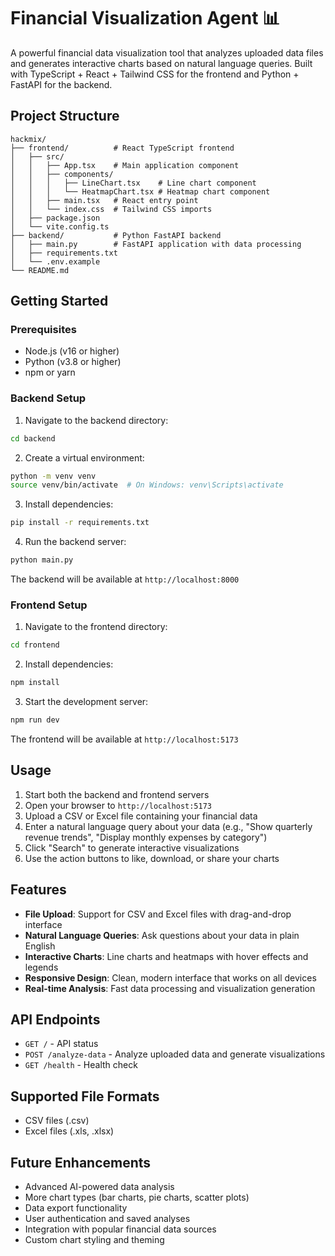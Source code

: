 # Financial Visualization Agent 📊

A powerful financial data visualization tool that analyzes uploaded data files and generates interactive charts based on natural language queries. Built with TypeScript + React + Tailwind CSS for the frontend and Python + FastAPI for the backend.

## Project Structure

```
hackmix/
├── frontend/          # React TypeScript frontend
│   ├── src/
│   │   ├── App.tsx    # Main application component
│   │   ├── components/
│   │   │   ├── LineChart.tsx    # Line chart component
│   │   │   └── HeatmapChart.tsx # Heatmap chart component
│   │   ├── main.tsx   # React entry point
│   │   └── index.css  # Tailwind CSS imports
│   ├── package.json
│   └── vite.config.ts
├── backend/           # Python FastAPI backend
│   ├── main.py        # FastAPI application with data processing
│   ├── requirements.txt
│   └── .env.example
└── README.md
```

## Getting Started

### Prerequisites

- Node.js (v16 or higher)
- Python (v3.8 or higher)
- npm or yarn

### Backend Setup

1. Navigate to the backend directory:

```bash
cd backend
```

2. Create a virtual environment:

```bash
python -m venv venv
source venv/bin/activate  # On Windows: venv\Scripts\activate
```

3. Install dependencies:

```bash
pip install -r requirements.txt
```

4. Run the backend server:

```bash
python main.py
```

The backend will be available at `http://localhost:8000`

### Frontend Setup

1. Navigate to the frontend directory:

```bash
cd frontend
```

2. Install dependencies:

```bash
npm install
```

3. Start the development server:

```bash
npm run dev
```

The frontend will be available at `http://localhost:5173`

## Usage

1. Start both the backend and frontend servers
2. Open your browser to `http://localhost:5173`
3. Upload a CSV or Excel file containing your financial data
4. Enter a natural language query about your data (e.g., "Show quarterly revenue trends", "Display monthly expenses by category")
5. Click "Search" to generate interactive visualizations
6. Use the action buttons to like, download, or share your charts

## Features

- **File Upload**: Support for CSV and Excel files with drag-and-drop interface
- **Natural Language Queries**: Ask questions about your data in plain English
- **Interactive Charts**: Line charts and heatmaps with hover effects and legends
- **Responsive Design**: Clean, modern interface that works on all devices
- **Real-time Analysis**: Fast data processing and visualization generation

## API Endpoints

- `GET /` - API status
- `POST /analyze-data` - Analyze uploaded data and generate visualizations
- `GET /health` - Health check

## Supported File Formats

- CSV files (.csv)
- Excel files (.xls, .xlsx)

## Future Enhancements

- Advanced AI-powered data analysis
- More chart types (bar charts, pie charts, scatter plots)
- Data export functionality
- User authentication and saved analyses
- Integration with popular financial data sources
- Custom chart styling and theming
